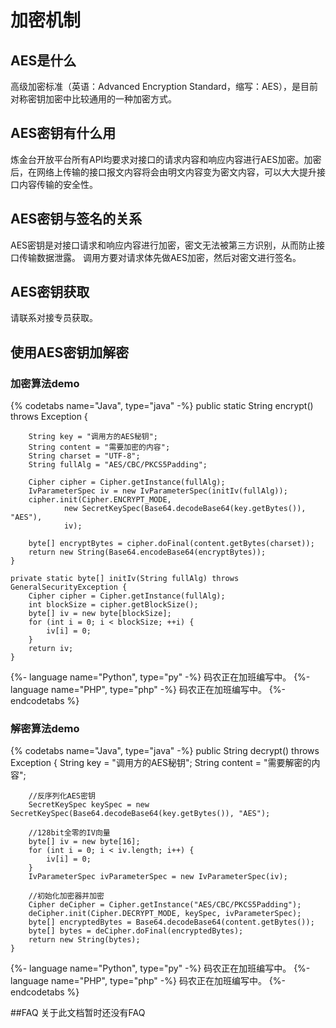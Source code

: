# 加密机制

## AES是什么

高级加密标准（英语：Advanced Encryption Standard，缩写：AES），是目前对称密钥加密中比较通用的一种加密方式。

## AES密钥有什么用

炼金台开放平台所有API均要求对接口的请求内容和响应内容进行AES加密。加密后，在网络上传输的接口报文内容将会由明文内容变为密文内容，可以大大提升接口内容传输的安全性。

## AES密钥与签名的关系

AES密钥是对接口请求和响应内容进行加密，密文无法被第三方识别，从而防止接口传输数据泄露。
调用方要对请求体先做AES加密，然后对密文进行签名。

## AES密钥获取
请联系对接专员获取。

## 使用AES密钥加解密

### 加密算法demo


{% codetabs name="Java", type="java" -%}
    public static String encrypt() throws Exception {
  
        String key = "调用方的AES秘钥";
        String content = "需要加密的内容";
        String charset = "UTF-8";
        String fullAlg = "AES/CBC/PKCS5Padding";
  
        Cipher cipher = Cipher.getInstance(fullAlg);
        IvParameterSpec iv = new IvParameterSpec(initIv(fullAlg));
        cipher.init(Cipher.ENCRYPT_MODE,
                new SecretKeySpec(Base64.decodeBase64(key.getBytes()), "AES"),
                iv);
  
        byte[] encryptBytes = cipher.doFinal(content.getBytes(charset));
        return new String(Base64.encodeBase64(encryptBytes));
    }
   
    private static byte[] initIv(String fullAlg) throws GeneralSecurityException {
        Cipher cipher = Cipher.getInstance(fullAlg);
        int blockSize = cipher.getBlockSize();
        byte[] iv = new byte[blockSize];
        for (int i = 0; i < blockSize; ++i) {
            iv[i] = 0;
        }
        return iv;
    }
{%- language name="Python", type="py" -%}
    码农正在加班编写中。
{%- language name="PHP", type="php" -%}
    码农正在加班编写中。
{%- endcodetabs %}



### 解密算法demo

{% codetabs name="Java", type="java" -%}
    public String decrypt() throws Exception {
        String key = "调用方的AES秘钥";
        String content = "需要解密的内容";

        //反序列化AES密钥
        SecretKeySpec keySpec = new SecretKeySpec(Base64.decodeBase64(key.getBytes()), "AES");
          
        //128bit全零的IV向量
        byte[] iv = new byte[16];
        for (int i = 0; i < iv.length; i++) {
            iv[i] = 0;
        }
        IvParameterSpec ivParameterSpec = new IvParameterSpec(iv);
        
        //初始化加密器并加密
        Cipher deCipher = Cipher.getInstance("AES/CBC/PKCS5Padding");
        deCipher.init(Cipher.DECRYPT_MODE, keySpec, ivParameterSpec);
        byte[] encryptedBytes = Base64.decodeBase64(content.getBytes());
        byte[] bytes = deCipher.doFinal(encryptedBytes);
        return new String(bytes);
    }
{%- language name="Python", type="py" -%}
    码农正在加班编写中。
{%- language name="PHP", type="php" -%}
    码农正在加班编写中。
{%- endcodetabs %}

##FAQ
关于此文档暂时还没有FAQ